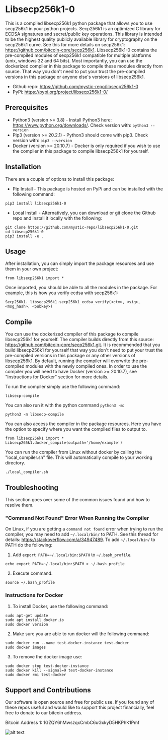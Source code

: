 # Libsecp256k1-0

This is a compiled libsecp256k1 python package that allows you to use secp256k1 in your python projects. Secp256k1
is an optimized C library for ECDSA signatures and secret/public key operations. This library is intended to be the highest quality publicly available library for cryptography on the secp256k1 curve. See this for more details on secp256k1: https://github.com/bitcoin-core/secp256k1. Libsecp256k1-0 contains the pre-compiled modules of secp256k1 compatible for multiple platforms (unix, windows 32 and 64 bits). Most importantly, you can use the dockerized compiler in this package to compile these modules directly from source. That way you don't need to put your trust the pre-compiled versions in this package or anyone else's versions of libsecp256k1.
* Github repo: https://github.com/mystic-repo/libsecp256k1-0
* PyPi: https://pypi.org/project/libsecp256k1-0/

## Prerequisites
* Python3 (version >= 3.8) - Install Python3 here: https://www.python.org/downloads/. Check version with: ```python3 --version```
* Pip3 (version >= 20.2.1) - Python3 should come with pip3. Check version with: ```pip3 --version```
* Docker (version >= 20.10.7) - Docker is only required if you wish to use the compiler in this package to compile libsecp256k1 for yourself.

## Installation
There are a couple of options to install this package:
* Pip Install - This package is hosted on PyPi and can be installed with the following command:
```
pip3 install libsecp256k1-0
```
* Local Install - Alternatively, you can download or git clone the Github repo and install it locally with the following:
```
git clone https://github.com/mystic-repo/libsecp256k1-0.git
cd libsecp256k1-0
pip3 install -e .
```

## Usage
After installation, you can simply import the package resources and use them in your own project:
```
from libsecp256k1 import *
```
Once imported, you should be able to all the modules in the package. For example, this is how you verify ecdsa with secp256k1:
```
Secp256k1._libsecp256k1.secp256k1_ecdsa_verify(<ctx>, <sig>, <msg_hash>, <pubkey>)
```

## Compile
You can use the dockerized compiler of this package to compile libsecp256k1 for yourself. The compiler builds directly from this source: https://github.com/bitcoin-core/secp256k1.git. It is recommended that you build libsecp256k1 for yourself that way you don't need to put your trust the pre-compiled versions in this package or any other versions of libsecp256k1. By default, running the compiler will overwrite the pre-compiled modules with the newly compiled ones. In order to use the compiler you will need to have Docker (version >= 20.10.7), see "Instructions for Docker" section for more details.

To run the compiler simply use the following command:
```
libsecp-compile
```
You can also run it with the python command ```python3 -m```:
```
python3 -m libsecp-compile
```
You can also access the compiler in the package resources. Here you have the option to specify where you want the compiled files to output to.
```
from libsecp256k1 import *
Libsecp265k1.docker_compile(outpath='/home/example')
```
You can run the compiler from Linux without docker by calling the "local_compiler.sh" file. This will automatically compile to your working directory.
```
./local_compiler.sh
```

## Troubleshooting
This section goes over some of the common issues found and how to resolve them.

### "Command Not Found" Error When Running the Compiler
On Linux, if you are getting a ```command not found``` error when trying to run the compiler, you may need to add ```~/.local/bin/``` to PATH. See this thread for details: https://stackoverflow.com/a/34947489. To add ```~/.local/bin/``` to PATH do the following:

1. Add ```export PATH=~/.local/bin:$PATH``` to ```~/.bash_profile```.
```
echo export PATH=~/.local/bin:$PATH > ~/.bash_profile
```
2. Execute command.
```
source ~/.bash_profile
```

### Instructions for Docker
1. To install Docker, use the following command:
```
sudo apt-get update
sudo apt install docker.io
sudo docker version
```
2. Make sure you are able to run docker will the following command:
```
sudo docker run --name test-docker-instance test-docker
sudo docker images
```
3. To remove the docker image use:
```
sudo docker stop test-docker-instance
sudo docker kill --signal=9 test-docker-instance
sudo docker rmi test-docker
```

## Support and Contributions
Our software is open source and free for public use. If you found any of these repos useful and would like to support this project financially, feel free to donate to our bitcoin address.

Bitcoin Address 1: 1GZQY6hMwszqxCmbC6uGxkyD5HKPhK1Pmf

![alt text](https://github.com/mystic-repo/BitcoinAddresses/blob/master/btcaddr1.png?raw=true)

